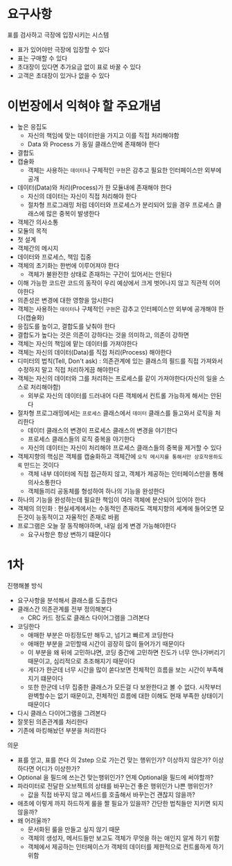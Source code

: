 # 요구사항
표를 검사하고 극장에 입장시키는 시스템
- 표가 있어야만 극장에 입장할 수 있다
- 표는 구매할 수 있다
- 초대장이 있다면 추가요금 없이 표로 바꿀 수 있다
- 고객은 초대장이 있거나 없을 수 있다

# 이번장에서 익혀야 할 주요개념
- 높은 응집도
  - 자신의 책임에 맞는 데이터만을 가지고 이를 직접 처리해야함
  - Data 와 Process 가 동일 클래스안에 존재해야 한다
- 결합도
- 캡슐화
  - 객체는 사용하는 `데이터`나 구체적인 `구현`은 감추고 필요한 인터페이스만 외부에 공개
- 데이터(Data)와 처리(Process)가 한 모듈내에 존재해야 한다
  - 자신의 데이터는 자신이 직접 처리해야 한다
  - 절차형 프로그래밍 처럼 데이터와 프로세스가 분리되어 있을 경우 프로세스 클래스에 많은 중복이 발생한다
- 객체간 의사소통
- 모듈의 목적
- 첫 설계
- 객체간의 메시지
- 데이터와 프로세스, 책임 집중
- 객체의 초기화는 한번에 이루어져야 한다
  - 객체가 불완전한 상태로 존재하는 구간이 있어서는 안된다
- 이해 가능한 코드란 코드의 동작이 우리 예상에서 크게 벗어나지 않고 직관적 이어야한다
- 의존성은 변경에 대한 영향을 암시한다
- 객체는 사용하는 `데이터`나 구체적인 `구현`은 감추고 인터페이스만 외부에 공개해야 한다(캡슐화)
- 응집도를 높이고, 결합도를 낮춰야 한다
- 결합도가 높다는 것은 의존이 강하다는 것을 의미하고, 의존이 강하면 
- 객체는 자신의 책임에 맡는 데이터를 가져야한다
- 객체는 자신의 데이터(Data)를 직접 처리(Process) 해야한다
- 디미터의 법칙(Tell, Don't ask) : 의존관계에 있는 클래스의 필드를 직접 가져와서 수정하지 말고 직접 처리하게끔 해야한다
- 객체는 자신의 데이터와 그를 처리하는 프로세스를 같이 가져야한다(자신의 일을 스스로 처리해야함)
	- 외부로 자신의 데이터를 드러내어 다른 객체에서 컨트롤 가능하게 해서는 안된다
- 절차형 프로그래밍에서는 `프로세스` 클래스에서 `데이터` 클래스를 들고와서 로직을 처리한다
	- 데이터 클래스의 변경이 프로세스 클래스의 변경을 야기한다
	- 프로세스 클래스들의 로직 중복을 야기한다
  - 자신의 데이터는 자신이 처리해야 프로세스 클래스들의 중복을 제거할 수 있다
- 객체지향의 핵심은 객체를 캡술화하고 객체간에 `오직 메시지를 통해서만 상호작용하도록` 만드는 것이다
    - 객체 내부 데이터에 직접 접근하지 않고, 객체가 제공하는 인터페이스만을 통해 의사소통한다
    - 객체들끼리 공동체를 형성하여 하나의 기능을 완성한다
- 하나의 기능을 완성하는데 필요한 책임이 여러 객체에 분산되어 있어야 한다
- 객체의 의인화 : 현실세계에서는 수동적인 존재라도 객체지향의 세계에 들어오면 모든것이 능동적이고 자율적인 존재로 바뀜
- 프로그램은 오늘 잘 동작해야하며, 내일 쉽게 변경 가능해야한다
    - 요구사항은 항상 변하기 떄문이다

# 1차 
진행해볼 방식
- 요구사항을 분석해서 클래스를 도출한다
- 클래스간 의존관계를 전부 정의해본다
  - CRC 카드 정도로 클래스 다이어그램을 그려본다
- 코딩한다
  - 애매한 부분은 마킹정도만 해두고, 넘기고 빠르게 코딩한다
  - 애매한 부분을 고민할때 시간이 굉장히 많이 들어가기 때문이다
  - 이 부분을 왜 뒤에 고민하냐면, 코딩 중간에 고민하면 진도가 너무 안나가버리기 때문이고, 심리적으로 초조해지기 때문이다
  - 게다가 한군데 너무 시간을 많이 쏟다보면 전체적인 흐름을 보는 시간이 부족해지기 떄문이다
  - 또한 한군데 너무 집중한 클래스가 모든걸 다 보완한다고 볼 수 없다. 시작부터 완벽할수는 없기 때문이고, 전체적인 흐름에 대한 이해도 현재 부족한 상태이기 때문이다
- 다시 클래스 다이어그램을 그려본다
- 잘못된 의존관계를 처리한다
- 기존에 마킹해놨던 부분을 처리한다

의문
- 표를 얻고, 표를 쓴다 의 2step 으로 가는건 맞는 행위인가? 이상하지 않은가? 이상하다면 어디가 이상한가?
- Optional 을 필드에 쓰는건 맞는행위인가? 언제 Optional을 필드에 써야할까?
- 파라미터로 전달한 오브젝트의 상태를 바꾸는건 좋은 행위인가 나쁜 행위인가?
  - 값을 직접 바꾸지 않고 메서드를 호출해서 바꾸는건 괜찮지 않을까?
- 애초에 이렇게 까지 하드하게 룰을 짤 필요가 있을까? 간단한 법칙들만 지키면 되지 않을까?
- 왜 어려울까?
  - 문서화된 룰을 만들고 싶지 않기 때문
  - 객체의 생성자, 메서드들만 보고도 객체가 무엇을 하는 애인지 알게 하기 위함
  - 객체에서 제공하는 인터페이스가 객체의 데이터를 제한적으로 컨트롤하게 하기 위함